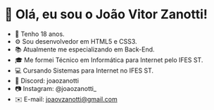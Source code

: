 # 👋 Olá, eu sou o João Vitor Zanotti!
- 🌱 Tenho 18 anos.
- ⚙️ Sou desenvolvedor em HTML5 e CSS3.
- 📚 Atualmente me especializando em Back-End.
- 🎓 Me formei Técnico em Informática para Internet pelo IFES ST.
- 💻 Cursando Sistemas para Internet no IFES ST.
- 💬 Discord: joaozanotti
- 📷 Instagram: @joaozanotti_
- ✉️ E-mail: joaovzanotti@gmail.com

<!---
joaozanotti/joaozanotti is a ✨ special ✨ repository because its `README.md` (this file) appears on your GitHub profile.
You can click the Preview link to take a look at your changes.
--->
